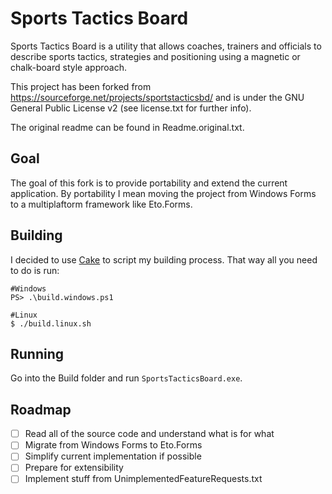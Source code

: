 # Sports Tactics Board
Sports Tactics Board is a utility that allows coaches, trainers and officials to describe sports tactics, strategies and positioning using a magnetic or chalk-board style approach.

This project has been forked from https://sourceforge.net/projects/sportstacticsbd/ and is under the GNU General Public License v2 (see license.txt for further info).

The original readme can be found in Readme.original.txt.

## Goal
The goal of this fork is to provide portability and extend the current application. By portability I mean moving the project from Windows Forms to a multiplaftorm framework like Eto.Forms.

## Building
I decided to use [Cake](https://github.com/cake-build/cake) to script my building process. That way all you need to do is run:

	#Windows
	PS> .\build.windows.ps1
	
	#Linux
	$ ./build.linux.sh

## Running
Go into the Build folder and run `SportsTacticsBoard.exe`.

## Roadmap
- [ ] Read all of the source code and understand what is for what
- [ ] Migrate from Windows Forms to Eto.Forms
- [ ] Simplify current implementation if possible
- [ ] Prepare for extensibility
- [ ] Implement stuff from UnimplementedFeatureRequests.txt
